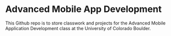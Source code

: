 # Advanced Mobile App Development
This Github repo is to store classwork and projects for the Advanced Mobile Application Development class at the University of Colorado Boulder.

